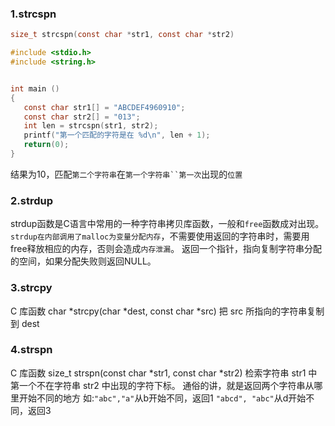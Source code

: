 ### 1.strcspn
```C
size_t strcspn(const char *str1, const char *str2)
```
```C
#include <stdio.h>
#include <string.h>


int main ()
{
   const char str1[] = "ABCDEF4960910";
   const char str2[] = "013";
   int len = strcspn(str1, str2);
   printf("第一个匹配的字符是在 %d\n", len + 1);
   return(0);
}
```
结果为10，匹配`第二个字符串`在`第一个字符串``第一次`出现的`位置`
### 2.strdup
strdup函数是C语言中常用的一种字符串拷贝库函数，一般和`free`函数成对出现。
`strdup在内部调用了malloc为变量分配内存`，不需要使用返回的字符串时，需要用free释放相应的内存，否则会造成`内存泄漏`。
返回一个指针，指向复制字符串分配的空间，如果分配失败则返回NULL。
### 3.strcpy
C 库函数 char *strcpy(char *dest, const char *src) 把 src 所指向的字符串复制到 dest
### 4.strspn
C 库函数 size_t strspn(const char *str1, const char *str2) 检索字符串 str1 中第一个不在字符串 str2 中出现的字符下标。
通俗的讲，就是返回两个字符串从哪里开始不同的地方
如:`"abc","a"`从b开始不同，返回1
`"abcd", "abc"`从d开始不同，返回3